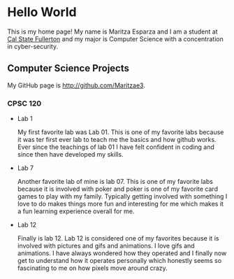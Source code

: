 # Hello World

This is my home page! My name is Maritza Esparza and I am a student at [Cal State Fullerton](http://www.fullerton.edu/) and my major is Computer Science with a concentration in cyber-security.

## Computer Science Projects

My GitHub page is http://github.com/Maritzae3. 

### CPSC 120
 
 * Lab 1
  
    My first favorite lab was Lab 01. This is one of my favorite labs because it was ter first ever lab to teach me the basics and how github works. Ever since the teachings of lab 01 I have felt confident in coding and since then have developed my skills.

* Lab 7

    Another favorite lab of mine is lab 07. This is one of my favorite labs because it is involved with poker and poker is one of my favorite card games to play with my family. Typically getting involved with something I love to do makes things more fun and interesting for me which makes it a fun learning experience overall for me.

* Lab 12

    Finally is lab 12. Lab 12 is considered one of my favorites because it is involved with pictures and gifs and animations. I love gifs and animations. I have always wondered how they operated and I finally now get to understand how it operates personally which honestly seems so fascinating to me on how pixels move around crazy.
    
    